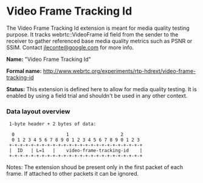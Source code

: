 # Video Frame Tracking Id

The Video Frame Tracking Id extension is meant for media quality testing
purpose. It tracks webrtc::VideoFrame id field from the sender to the receiver
to gather referenced base media quality metrics such as PSNR or SSIM.
Contact <jleconte@google.com> for more info.

**Name:** "Video Frame Tracking Id"

**Formal name:**
<http://www.webrtc.org/experiments/rtp-hdrext/video-frame-tracking-id>

**Status:** This extension is defined here to allow for media quality testing.
It is enabled by using a field trial and shouldn't be used in any other context.

### Data layout overview
     1-byte header + 2 bytes of data:

      0                   1                   2
      0 1 2 3 4 5 6 7 8 9 0 1 2 3 4 5 6 7 8 9 0 1 2 3
     +-+-+-+-+-+-+-+-+-+-+-+-+-+-+-+-+-+-+-+-+-+-+-+-+
     |  ID   | L=1   |    video-frame-tracking-id    |
     +-+-+-+-+-+-+-+-+-+-+-+-+-+-+-+-+-+-+-+-+-+-+-+-+

Notes: The extension shoud be present only in the first packet of each frame.
If attached to other packets it can be ignored.